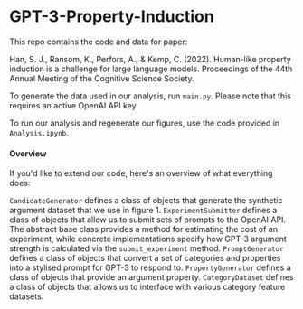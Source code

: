 # GPT-3-Property-Induction

This repo contains the code and data for paper:

Han, S. J., Ransom, K., Perfors, A., & Kemp, C. (2022). Human-like property induction is a challenge for large language models. Proceedings of the 44th Annual Meeting of the Cognitive Science Society.

To generate the data used in our analysis, run `main.py`. Please note that this requires an active OpenAI API key.

To run our analysis and regenerate our figures, use the code provided in `Analysis.ipynb`.

#### Overview

If you'd like to extend our code, here's an overview of what everything does:

`CandidateGenerator` defines a class of objects that generate the synthetic argument dataset that we use in figure 1.
`ExperimentSubmitter` defines a class of objects that allow us to submit sets of prompts to the OpenAI API. The abstract base class provides a method for estimating the cost of an experiment, while concrete implementations specify how GPT-3 argument strength is calculated via the `submit_experiment` method.
`PromptGenerator` defines a class of objects that convert a set of categories and properties into a stylised prompt for GPT-3 to respond to.
`PropertyGenerator` defines a class of objects that provide an argument property.
`CategoryDataset` defines a class of objects that allows us to interface with various category feature datasets.

